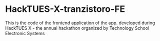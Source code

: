 # HackTUES-X-tranzistoro-FE
This is the code of the frontend application of the app. developed during HackTUES X - the annual hackathon organized by Technology School Electronic Systems
